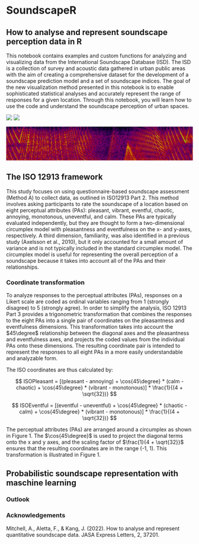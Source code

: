 # SoundscapeR
## How to analyse and represent soundscape perception data in R

This notebook contains examples and custom functions for analyzing and visualizing data from the International Soundscape Database (ISD). The ISD is a collection of survey and acoustic data gathered in urban public areas with the aim of creating a comprehensive dataset for the development of a soundscape prediction model and a set of soundscape indices. The goal of the new visualization method presented in this notebook is to enable sophisticated statistical analyses and accurately represent the range of responses for a given location. Through this notebook, you will learn how to use the code and understand the soundscape perception of urban spaces.

![](https://img.shields.io/badge/EAGLE-Design-blue) ![](https://img.shields.io/badge/Approval-pending-red)


![](https://github.com/ajcastanedag/SoundScape/blob/main/Images/Spectrogram.PNG)           

## The ISO 12913 framework
This study focuses on using questionnaire-based soundscape assessment (Method A) to collect data, as outlined in ISO12913 Part 2. This method involves asking participants to rate the soundscape of a location based on eight perceptual attributes (PAs): pleasant, vibrant, eventful, chaotic, annoying, monotonous, uneventful, and calm. These PAs are typically evaluated independently, but they are thought to form a two-dimensional circumplex model with pleasantness and eventfulness on the x- and y-axes, respectively. A third dimension, familiarity, was also identified in a previous study (Axelsson et al., 2010), but it only accounted for a small amount of variance and is not typically included in the standard circumplex model. The circumplex model is useful for representing the overall perception of a soundscape because it takes into account all of the PAs and their relationships.

### Coordinate transformation

To analyze responses to the perceptual attributes (PAs), responses on a Likert scale are coded as ordinal variables ranging from 1 (strongly disagree) to 5 (strongly agree). In order to simplify the analysis, ISO 12913 Part 3 provides a trigonometric transformation that combines the responses to the eight PAs into a single pair of coordinates on the pleasantness and eventfulness dimensions. This transformation takes into account the $45\degree$ relationship between the diagonal axes and the pleasantness and eventfulness axes, and projects the coded values from the individual PAs onto these dimensions. The resulting coordinate pair is intended to represent the responses to all eight PAs in a more easily understandable and analyzable form.

The ISO coordinates are thus calculated by:

$$
ISOPleasant = [(pleasant - annoying) + \cos{45\degree} * (calm - chaotic) + \cos{45\degree} * (vibrant - monotonous)] * \frac{1}{(4 + \sqrt{32})}
$$

$$
ISOEventful = [(eventful - uneventful) + \cos{45\degree} * (chaotic - calm) + \cos{45\degree} * (vibrant - monotonous)] * \frac{1}{(4 + \sqrt{32})}
$$

The perceptual attributes (PAs) are arranged around a circumplex as shown in Figure 1. The $\cos{45\degree}$ is used to project the diagonal terms onto the x and y axes, and the scaling factor of $\frac{1}{4 + \sqrt{32}}$ ensures that the resulting coordinates are in the range (-1, 1). This transformation is illustrated in Figure 1.

## Probabilistic soundscape representation with maschine learning



### **Outlook**

### Acknowledgements

Mitchell, A., Aletta, F., & Kang, J. (2022). How to analyse and represent quantitative soundscape data. JASA Express Letters, 2, 37201.


